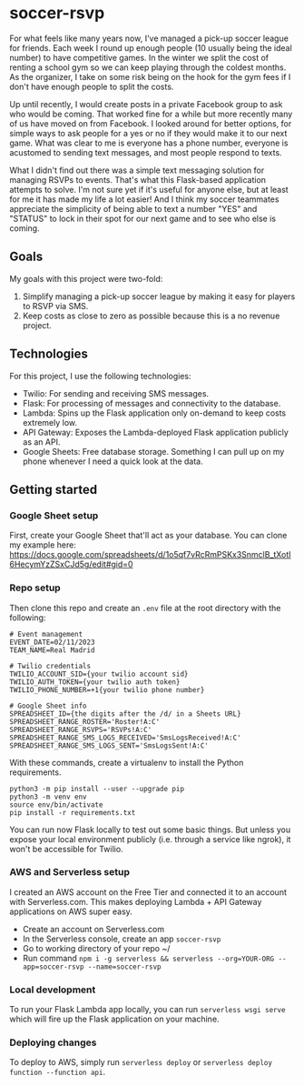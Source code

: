 # soccer-rsvp
For what feels like many years now, I've managed a pick-up soccer league for friends. Each week I round up enough people (10 usually being the ideal number) to have competitive games. In the winter we split the cost of renting a school gym so we can keep playing through the coldest months. As the organizer, I take on some risk being on the hook for the gym fees if I don't have enough people to split the costs.

Up until recently, I would create posts in a private Facebook group to ask who would be coming. That worked fine for a while but more recently many of us have moved on from Facebook. I looked around for better options, for simple ways to ask people for a yes or no if they would make it to our next game. What was clear to me is everyone has a phone number, everyone is acustomed to sending text messages, and most people respond to texts.

What I didn't find out there was a simple text messaging solution for managing RSVPs to events. That's what this Flask-based application attempts to solve. I'm not sure yet if it's useful for anyone else, but at least for me it has made my life a lot easier! And I think my soccer teammates appreciate the simplicity of being able to text a number "YES" and "STATUS" to lock in their spot for our next game and to see who else is coming.

## Goals

My goals with this project were two-fold:
1. Simplify managing a pick-up soccer league by making it easy for players to RSVP via SMS.
2. Keep costs as close to zero as possible because this is a no revenue project.

## Technologies

For this project, I use the following technologies:
- Twilio: For sending and receiving SMS messages.
- Flask: For processing of messages and connectivity to the database.
- Lambda: Spins up the Flask application only on-demand to keep costs extremely low.
- API Gateway: Exposes the Lambda-deployed Flask application publicly as an API.
- Google Sheets: Free database storage. Something I can pull up on my phone whenever I need a quick look at the data.

## Getting started

### Google Sheet setup

First, create your Google Sheet that'll act as your database. You can clone my example here: https://docs.google.com/spreadsheets/d/1o5qf7vRcRmPSKx3SnmclB_tXotI6HecymYzZSxCJd5g/edit#gid=0

### Repo setup

Then clone this repo and create an `.env` file at the root directory with the following:

```
# Event management
EVENT_DATE=02/11/2023
TEAM_NAME=Real Madrid

# Twilio credentials
TWILIO_ACCOUNT_SID={your twilio account sid}
TWILIO_AUTH_TOKEN={your twilio auth token}
TWILIO_PHONE_NUMBER=+1{your twilio phone number}

# Google Sheet info
SPREADSHEET_ID={the digits after the /d/ in a Sheets URL}
SPREADSHEET_RANGE_ROSTER='Roster!A:C'
SPREADSHEET_RANGE_RSVPS='RSVPs!A:C'
SPREADSHEET_RANGE_SMS_LOGS_RECEIVED='SmsLogsReceived!A:C'
SPREADSHEET_RANGE_SMS_LOGS_SENT='SmsLogsSent!A:C'
```

With these commands, create a virtualenv to install the Python requirements.

```
python3 -m pip install --user --upgrade pip
python3 -m venv env
source env/bin/activate
pip install -r requirements.txt
```

You can run now Flask locally to test out some basic things. But unless you expose your local environment publicly (i.e. through a service like ngrok), it won't be accessible for Twilio.

### AWS and Serverless setup

I created an AWS account on the Free Tier and connected it to an account with Serverless.com. This makes deploying Lambda + API Gateway applications on AWS super easy.

- Create an account on Serverless.com
- In the Serverless console, create an app `soccer-rsvp`
- Go to working directory of your repo ~/
- Run command `npm i -g serverless && serverless --org=YOUR-ORG --app=soccer-rsvp --name=soccer-rsvp`

### Local development

To run your Flask Lambda app locally, you can run `serverless wsgi serve` which will fire up the Flask application on your machine.

### Deploying changes

To deploy to AWS, simply run `serverless deploy` or `serverless deploy function --function api`.

